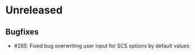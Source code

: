 # Unreleased

## Bugfixes

* #285: Fixed bug overwriting user input for SCS options by default values

